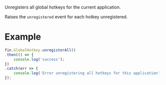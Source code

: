 Unregisters all global hotkeys for the current application.

Raises the `unregistered` event for each hotkey unregistered.

# Example
```js
fin.GlobalHotkey.unregisterAll()
.then(() => {
    console.log('success');
})
.catch(err => {
    console.log('Error unregistering all hotkeys for this application', err);
});
```

